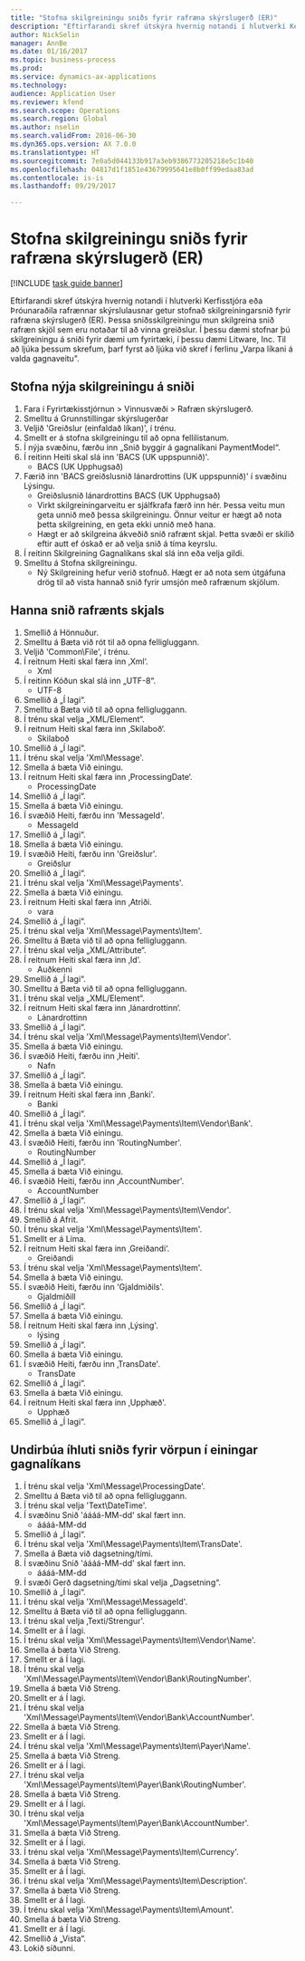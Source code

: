 ```yaml
--- 
title: "Stofna skilgreiningu sniðs fyrir rafræna skýrslugerð (ER)"
description: "Eftirfarandi skref útskýra hvernig notandi í hlutverki Kerfisstjóra eða Þróunaraðila rafrænnar skýrslulausnar getur stofnað skilgreiningarsnið fyrir rafræna skýrslugerð (ER)."
author: NickSelin
manager: AnnBe
ms.date: 01/16/2017
ms.topic: business-process
ms.prod: 
ms.service: dynamics-ax-applications
ms.technology: 
audience: Application User
ms.reviewer: kfend
ms.search.scope: Operations
ms.search.region: Global
ms.author: nselin
ms.search.validFrom: 2016-06-30
ms.dyn365.ops.version: AX 7.0.0
ms.translationtype: HT
ms.sourcegitcommit: 7e0a5d044133b917a3eb9386773205218e5c1b40
ms.openlocfilehash: 04817d1f1851e43679995641e8b0ff99edaa83ad
ms.contentlocale: is-is
ms.lasthandoff: 09/29/2017

---
```

# <a name="create-a-format-configuration-for-electronic-reporting-er"></a>Stofna skilgreiningu sniðs fyrir rafræna skýrslugerð (ER)

[!INCLUDE [task guide banner](../../includes/task-guide-banner.md)]

Eftirfarandi skref útskýra hvernig notandi í hlutverki Kerfisstjóra eða Þróunaraðila rafrænnar skýrslulausnar getur stofnað skilgreiningarsnið fyrir rafræna skýrslugerð (ER). Þessa sniðsskilgreiningu mun skilgreina snið rafræn skjöl sem eru notaðar til að vinna greiðslur. Í þessu dæmi stofnar þú skilgreiningu á sniði fyrir dæmi um fyrirtæki, í þessu dæmi Litware, Inc. Til að ljúka þessum skrefum, þarf fyrst að ljúka við skref í ferlinu „Varpa líkani á valda gagnaveitu".


## <a name="create-a-new-format-configuration"></a>Stofna nýja skilgreiningu á sniði
1. Fara í Fyrirtækisstjórnun > Vinnusvæði > Rafræn skýrslugerð.
2. Smelltu á Grunnstillingar skýrslugerðar
3. Veljið 'Greiðslur (einfaldað líkan)', í trénu.
4. Smellt er á stofna skilgreiningu til að opna fellilistanum.
5. Í nýja svæðinu, færðu inn „Snið byggir á gagnalíkani PaymentModel“.
6. Í reitinn Heiti skal slá inn 'BACS (UK uppspunnið)'.
    * BACS (UK Upphugsað)  
7. Færið inn 'BACS greiðslusnið lánardrottins (UK uppspunnið)' í svæðinu Lýsingu.
    * Greiðslusnið lánardrottins BACS (UK Upphugsað)  
    * Virkt skilgreiningarveitu er sjálfkrafa færð inn hér. Þessa veitu mun geta unnið með þessa skilgreiningu. Önnur veitur er hægt að nota þetta skilgreining, en geta ekki unnið með hana.  
    * Hægt er að skilgreina ákveðið snið rafrænt skjal. Þetta svæði er skilið eftir autt ef óskað er að velja snið á tíma keyrslu.  
8. Í reitinn Skilgreining Gagnalíkans skal slá inn eða velja gildi.
9. Smelltu á Stofna skilgreiningu.
    * Ný Skilgreining hefur verið stofnuð. Hægt er að nota sem útgáfuna drög til að vista hannað snið fyrir umsjón með rafrænum skjölum.  

## <a name="design-format-of-electronic-document"></a>Hanna snið rafrænts skjals
1. Smellið á Hönnuður.
2. Smelltu á Bæta við rót til að opna felligluggann.
3. Veljið 'Common\File', í trénu.
4. Í reitnum Heiti skal færa inn ‚Xml‘.
    * Xml  
5. Í reitinn Kóðun skal slá inn „UTF-8“.
    * UTF-8  
6. Smellið á „Í lagi“.
7. Smelltu á Bæta við til að opna felligluggann.
8. Í trénu skal velja „XML/Element“.
9. Í reitnum Heiti skal færa inn ‚Skilaboð‘.
    * Skilaboð  
10. Smellið á „Í lagi“.
11. Í trénu skal velja 'Xml\Message'.
12. Smella á bæta Við einingu.
13. Í reitnum Heiti skal færa inn ‚ProcessingDate‘.
    * ProcessingDate  
14. Smellið á „Í lagi“.
15. Smella á bæta Við einingu.
16. Í svæðið Heiti, færðu inn 'MessageId'.
    * MessageId  
17. Smellið á „Í lagi“.
18. Smella á bæta Við einingu.
19. Í svæðið Heiti, færðu inn 'Greiðslur'.
    * Greiðslur  
20. Smellið á „Í lagi“.
21. Í trénu skal velja 'Xml\Message\Payments'.
22. Smella á bæta Við einingu.
23. Í reitnum Heiti skal færa inn ‚Atriði.
    * vara  
24. Smellið á „Í lagi“.
25. Í trénu skal velja 'Xml\Message\Payments\Item'.
26. Smelltu á Bæta við til að opna felligluggann.
27. Í trénu skal velja „XML/Attribute“.
28. Í reitnum Heiti skal færa inn ‚Id‘.
    * Auðkenni  
29. Smellið á „Í lagi“.
30. Smelltu á Bæta við til að opna felligluggann.
31. Í trénu skal velja „XML/Element“.
32. Í reitnum Heiti skal færa inn ‚lánardrottinn‘.
    * Lánardrottinn  
33. Smellið á „Í lagi“.
34. Í trénu skal velja 'Xml\Message\Payments\Item\Vendor'.
35. Smella á bæta Við einingu.
36. Í svæðið Heiti, færðu inn ‚Heiti'.
    * Nafn  
37. Smellið á „Í lagi“.
38. Smella á bæta Við einingu.
39. Í reitnum Heiti skal færa inn ‚Banki'.
    * Banki  
40. Smellið á „Í lagi“.
41. Í trénu skal velja 'Xml\Message\Payments\Item\Vendor\Bank'.
42. Smella á bæta Við einingu.
43. Í svæðið Heiti, færðu inn 'RoutingNumber'.
    * RoutingNumber  
44. Smellið á „Í lagi“.
45. Smella á bæta Við einingu.
46. Í svæðið Heiti, færðu inn ‚AccountNumber'.
    * AccountNumber  
47. Smellið á „Í lagi“.
48. Í trénu skal velja 'Xml\Message\Payments\Item\Vendor'.
49. Smellið á Afrit.
50. Í trénu skal velja 'Xml\Message\Payments\Item'.
51. Smellt er á Líma.
52. Í reitnum Heiti skal færa inn ‚Greiðandi‘.
    * Greiðandi  
53. Í trénu skal velja 'Xml\Message\Payments\Item'.
54. Smella á bæta Við einingu.
55. Í svæðið Heiti, færðu inn 'Gjaldmiðils'.
    * Gjaldmiðill  
56. Smellið á „Í lagi“.
57. Smella á bæta Við einingu.
58. Í reitnum Heiti skal færa inn ‚Lýsing'.
    * lýsing  
59. Smellið á „Í lagi“.
60. Smella á bæta Við einingu.
61. Í svæðið Heiti, færðu inn ‚TransDate'.
    * TransDate  
62. Smellið á „Í lagi“.
63. Smella á bæta Við einingu.
64. Í reitnum Heiti skal færa inn ‚Upphæð'.
    * Upphæð  
65. Smellið á „Í lagi“.

## <a name="prepare-format-components-for-mapping-to-data-model-elements"></a>Undirbúa íhluti sniðs fyrir vörpun í einingar gagnalíkans
1. Í trénu skal velja 'Xml\Message\ProcessingDate'.
2. Smelltu á Bæta við til að opna felligluggann.
3. Í trénu skal velja 'Text\DateTime'.
4. Í svæðinu Snið 'áááá-MM-dd' skal fært inn.
    * áááá-MM-dd  
5. Smellið á „Í lagi“.
6. Í trénu skal velja 'Xml\Message\Payments\Item\TransDate'.
7. Smella á Bæta við dagsetning/tími.
8. Í svæðinu Snið 'áááá-MM-dd' skal fært inn.
    * áááá-MM-dd  
9. Í svæði Gerð dagsetning/tími skal velja „Dagsetning“.
10. Smellið á „Í lagi“.
11. Í trénu skal velja 'Xml\Message\MessageId'.
12. Smelltu á Bæta við til að opna felligluggann.
13. Í trénu skal velja ‚Texti/Strengur'.
14. Smellt er á Í lagi.
15. Í trénu skal velja 'Xml\Message\Payments\Item\Vendor\Name'.
16. Smella á bæta Við Streng.
17. Smellt er á Í lagi.
18. Í trénu skal velja 'Xml\Message\Payments\Item\Vendor\Bank\RoutingNumber'.
19. Smella á bæta Við Streng.
20. Smellt er á Í lagi.
21. Í trénu skal velja 'Xml\Message\Payments\Item\Vendor\Bank\AccountNumber'.
22. Smella á bæta Við Streng.
23. Smellt er á Í lagi.
24. Í trénu skal velja 'Xml\Message\Payments\Item\Payer\Name'.
25. Smella á bæta Við Streng.
26. Smellt er á Í lagi.
27. Í trénu skal velja 'Xml\Message\Payments\Item\Payer\Bank\RoutingNumber'.
28. Smella á bæta Við Streng.
29. Smellt er á Í lagi.
30. Í trénu skal velja 'Xml\Message\Payments\Item\Payer\Bank\AccountNumber'.
31. Smella á bæta Við Streng.
32. Smellt er á Í lagi.
33. Í trénu skal velja 'Xml\Message\Payments\Item\Currency'.
34. Smella á bæta Við Streng.
35. Smellt er á Í lagi.
36. Í trénu skal velja 'Xml\Message\Payments\Item\Description'.
37. Smella á bæta Við Streng.
38. Smellt er á Í lagi.
39. Í trénu skal velja 'Xml\Message\Payments\Item\Amount'.
40. Smella á bæta Við Streng.
41. Smellt er á Í lagi.
42. Smellið á „Vista“.
43. Lokið síðunni.


